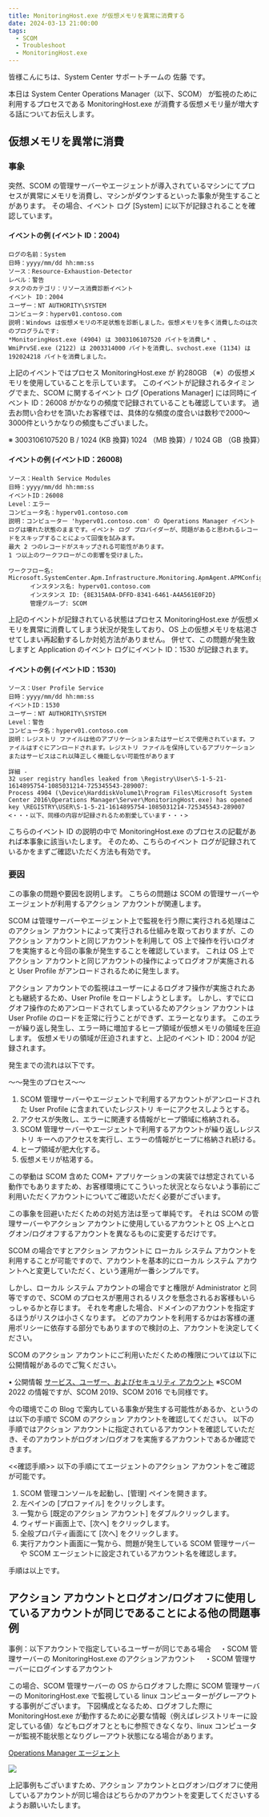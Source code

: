 ```yaml
---
title: MonitoringHost.exe が仮想メモリを異常に消費する
date: 2024-03-13 21:00:00
tags:
  - SCOM
  - Troubleshoot
  - MonitoringHost.exe
---
```


<!-- more -->
皆様こんにちは、System Center サポートチームの 佐藤 です。

本日は System Center Operations Manager（以下、SCOM） が監視のために利用するプロセスである MonitoringHost.exe が消費する仮想メモリ量が増大する話についてお伝えします。

## 仮想メモリを異常に消費
### 事象
突然、SCOM の管理サーバーやエージェントが導入されているマシンにてプロセスが異常にメモリを消費し、マシンがダウンするといった事象が発生することがあります。
その場合、イベント ログ [System] に以下が記録されることを確認しています。

#### イベントの例 (イベント ID：2004)
```
ログの名前：System
日時：yyyy/mm/dd hh:mm:ss 
ソース：Resource-Exhaustion-Detector
レベル：警告
タスクのカテゴリ：リソース消費診断イベント
イベント ID：2004
ユーザー：NT AUTHORITY\SYSTEM
コンピュータ：hyperv01.contoso.com
説明：Windows は仮想メモリの不足状態を診断しました。仮想メモリを多く消費したのは次のプログラムです:
*MonitoringHost.exe (4904) は 3003106107520 バイトを消費し* 、WmiPrvSE.exe (2122) は 2003314000 バイトを消費し、svchost.exe (1134) は 192024218 バイトを消費しました。
```

上記のイベントではプロセス MonitoringHost.exe が 約280GB （※）の仮想メモリを使用していることを示しています。
このイベントが記録されるタイミングでまた、SCOM に関するイベント ログ [Operations Manager] には同時にイベント ID：26008 がかなりの頻度で記録されていることも確認しています。
過去お問い合わせを頂いたお客様では、具体的な頻度の度合いは数秒で2000～3000件というかなりの頻度もございました。

※ 3003106107520 B / 1024 (KB 換算) 1024 （MB 換算）/ 1024 GB （GB 換算）

#### イベントの例 (イベントID：26008)

```
ソース：Health Service Modules
日時：yyyy/mm/dd hh:mm:ss
イベントID：26008
Level：エラー
コンピュータ名：hyperv01.contoso.com
説明：コンピューター 'hyperv01.contoso.com' の Operations Manager イベント ログは壊れた状態のままです。イベント ログ プロバイダーが、問題があると思われるレコードをスキップすることによって回復を試みます。
最大 2 つのレコードがスキップされる可能性があります。
1 つ以上のワークフローがこの影響を受けました。

ワークフロー名: Microsoft.SystemCenter.Apm.Infrastructure.Monitoring.ApmAgent.APMConfigurationConflict.Monitor
      インスタンス名: hyperv01.contoso.com
      インスタンス ID: {8E315A0A-DFFD-8341-6461-A4A561E0F2D}
      管理グループ: SCOM
```

上記のイベントが記録されている状態はプロセス MonitoringHost.exe が仮想メモリを異常に消費してしまう状況が発生しており、OS 上の仮想メモリを枯渇させてしまい再起動するしか対処方法がありません。
併せて、この問題が発生致しますと Application のイベント ログにイベント ID：1530 が記録されます。

#### イベントの例 (イベントID：1530)

```
ソース：User Profile Service
日時：yyyy/mm/dd hh:mm:ss
イベントID：1530
ユーザー：NT AUTHORITY\SYSTEM
Level：警告
コンピュータ名：hyperv01.contoso.com
説明：レジストリ ファイルは他のアプリケーションまたはサービスで使用されています。ファイルはすぐにアンロードされます。レジストリ ファイルを保持しているアプリケーションまたはサービスはこれ以降正しく機能しない可能性があります

詳細 -
32 user registry handles leaked from \Registry\User\S-1-5-21-1614895754-1085031214-725345543-289007:
Process 4904 (\Device\HarddiskVolume1\Program Files\Microsoft System Center 2016\Operations Manager\Server\MonitoringHost.exe) has opened key \REGISTRY\USER\S-1-5-21-1614895754-1085031214-725345543-289007
<・・・以下、同様の内容が記録されるため割愛しています・・・>
```

こちらのイベント ID の説明の中で MonitoringHost.exe  のプロセスの記載があれば本事象に該当いたします。
そのため、こちらのイベント ログが記録されているかをまずご確認いただく方法も有効です。


### 要因
この事象の問題や要因を説明します。
こちらの問題は SCOM の管理サーバーやエージェントが利用するアクション アカウントが関連します。

SCOM は管理サーバーやエージェント上で監視を行う際に実行される処理はこのアクション アカウントによって実行される仕組みを取っておりますが、このアクション アカウントと同じアカウントを利用して OS 上で操作を行いログオフを実施すると今回の事象が発生することを確認しています。
これは OS 上でアクション アカウントと同じアカウントの操作によってログオフが実施されると User Profile がアンロードされるために発生します。

アクション アカウントでの監視はユーザーによるログオフ操作が実施されたあとも継続するため、User Profile をロードしようとします。
しかし、すでにログオフ操作のためアンロードされてしまっているためアクション アカウントは User Profile のロードを正常に行うことができず、エラーとなります。
このエラーが繰り返し発生し、エラー時に増加するヒープ領域が仮想メモリの領域を圧迫します。
仮想メモリの領域が圧迫されますと、上記のイベント ID：2004 が記録されます。

発生までの流れは以下です。

～～発生のプロセス～～
1. SCOM 管理サーバーやエージェントで利用するアカウントがアンロードされた User Profile に含まれていたレジストリ キーにアクセスしようとする。
2. アクセスが失敗し、エラーに関連する情報がヒープ領域に格納される。
3. SCOM 管理サーバーやエージェントで利用するアカウントが繰り返しレジストリ キーへのアクセスを実行し、エラーの情報がヒープに格納され続ける。
4. ヒープ領域が肥大化する。
5. 仮想メモリが枯渇する。


この挙動は SCOM 含めた COM+ アプリケーションの実装では想定されている動作でもありますため、お客様環境にてこういった状況とならないよう事前にご利用いただくアカウントについてご確認いただく必要がございます。

この事象を回避いただくための対処方法は至って単純です。
それは SCOM の管理サーバーやアクション アカウントに使用しているアカウントと OS 上へとログオン/ログオフするアカウントを異なるものに変更するだけです。

SCOM の場合ですとアクション アカウントに ローカル システム アカウントを利用することが可能ですので、アカウントを基本的にローカル システム アカウントへと変更していただく、という運用が一番シンプルです。

しかし、ローカル システム アカウントの場合ですと権限が Administrator と同等ですので、SCOM のプロセスが悪用されるリスクを懸念されるお客様もいらっしゃるかと存じます。
それを考慮した場合、ドメインのアカウントを指定するほうがリスクは小さくなります。
どのアカウントを利用するかはお客様の運用ポリシーに依存する部分でもありますので検討の上、アカウントを決定してください。

SCOM のアクション アカウントにご利用いただくための権限については以下に公開情報があるのでご覧ください。

• 公開情報
[サービス、ユーザー、およびセキュリティ アカウント](https://learn.microsoft.com/ja-jp/system-center/scom/plan-security-accounts?view=sc-om-2022)
※SCOM 2022 の情報ですが、SCOM 2019、SCOM 2016 でも同様です。


今の環境でこの Blog で案内している事象が発生する可能性があるか、というのは以下の手順で SCOM のアクション アカウントを確認してください。
以下の手順ではアクション アカウントに指定されているアカウントを確認していただき、そのアカウントがログオン/ログオフを実施するアカウントであるか確認できます。

<<確認手順>>
以下の手順にてエージェントのアクション アカウントをご確認が可能です。

1. SCOM 管理コンソールを起動し、[管理] ペインを開きます。
2. 左ペインの [プロファイル] をクリックします。
3. 一覧から [既定のアクション アカウント] をダブルクリックします。
4. ウィザード画面上で、[次へ] をクリックします。
5. 全般プロパティ画面にて [次へ] をクリックします。
6. 実行アカウント画面に一覧から、問題が発生している SCOM 管理サーバー や SCOM エージェントに設定されているアカウント名を確認します。


手順は以上です。

## アクション アカウントとログオン/ログオフに使用しているアカウントが同じであることによる他の問題事例

事例：以下アカウントで指定しているユーザーが同じである場合
　・SCOM 管理サーバーの  MonitoringHost.exe のアクションアカウント
　・SCOM 管理サーバーにログインするアカウント

この場合、SCOM 管理サーバーの OS からログオフした際に SCOM 管理サーバーの  MonitoringHost.exe で監視している linux コンピューターがグレーアウトする事例がございます。
下図構成となるため、ログオフした際に MonitoringHost.exe が動作するために必要な情報（例えばレジストリキーに設定している値）などもログオフとともに参照できなくなり、linux コンピューターが監視不能状態となりグレーアウト状態になる場合があります。

[Operations Manager エージェント](https://learn.microsoft.com/ja-jp/system-center/scom/plan-planning-agent-deployment?view=sc-om-2022&tabs=Windows#linuxunix-agent)

![](SCOM_highmemory_MonitoringHost/0101.png)

上記事例もございますため、アクション アカウントとログオン/ログオフに使用しているアカウントが同じ場合はどちらかのアカウントを変更してくださいするようお願いいたします。


